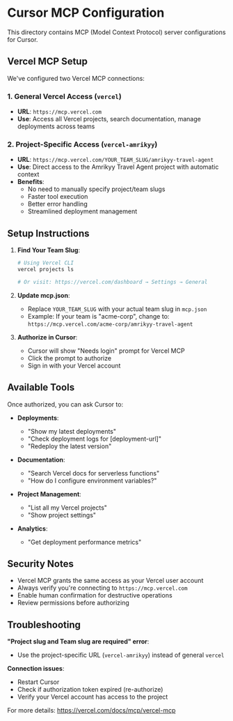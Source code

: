 # Cursor MCP Configuration

This directory contains MCP (Model Context Protocol) server configurations for Cursor.

## Vercel MCP Setup

We've configured two Vercel MCP connections:

### 1. General Vercel Access (`vercel`)
- **URL**: `https://mcp.vercel.com`
- **Use**: Access all Vercel projects, search documentation, manage deployments across teams

### 2. Project-Specific Access (`vercel-amrikyy`)
- **URL**: `https://mcp.vercel.com/YOUR_TEAM_SLUG/amrikyy-travel-agent`
- **Use**: Direct access to the Amrikyy Travel Agent project with automatic context
- **Benefits**:
  - No need to manually specify project/team slugs
  - Faster tool execution
  - Better error handling
  - Streamlined deployment management

## Setup Instructions

1. **Find Your Team Slug**:
   ```bash
   # Using Vercel CLI
   vercel projects ls
   
   # Or visit: https://vercel.com/dashboard → Settings → General
   ```

2. **Update mcp.json**:
   - Replace `YOUR_TEAM_SLUG` with your actual team slug in `mcp.json`
   - Example: If your team is "acme-corp", change to:
     `https://mcp.vercel.com/acme-corp/amrikyy-travel-agent`

3. **Authorize in Cursor**:
   - Cursor will show "Needs login" prompt for Vercel MCP
   - Click the prompt to authorize
   - Sign in with your Vercel account

## Available Tools

Once authorized, you can ask Cursor to:

- **Deployments**: 
  - "Show my latest deployments"
  - "Check deployment logs for [deployment-url]"
  - "Redeploy the latest version"

- **Documentation**: 
  - "Search Vercel docs for serverless functions"
  - "How do I configure environment variables?"

- **Project Management**:
  - "List all my Vercel projects"
  - "Show project settings"

- **Analytics**:
  - "Get deployment performance metrics"

## Security Notes

- Vercel MCP grants the same access as your Vercel user account
- Always verify you're connecting to `https://mcp.vercel.com`
- Enable human confirmation for destructive operations
- Review permissions before authorizing

## Troubleshooting

**"Project slug and Team slug are required" error**:
- Use the project-specific URL (`vercel-amrikyy`) instead of general `vercel`

**Connection issues**:
- Restart Cursor
- Check if authorization token expired (re-authorize)
- Verify your Vercel account has access to the project

For more details: https://vercel.com/docs/mcp/vercel-mcp
